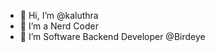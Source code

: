 - 👋 Hi, I’m @kaluthra
- 👀 I’m a Nerd Coder
- 🌱 I’m Software Backend Developer @Birdeye

<!---
kaluthra/kaluthra is a ✨ special ✨ repository because its `README.md` (this file) appears on your GitHub profile.
You can click the Preview link to take a look at your changes.
--->
